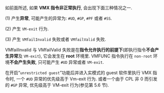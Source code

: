 如前面所述, 如果 **VMX 指令非正常执行**, 会出现下面三种情况之一.

(1) 产生**异常**, 可能产生的异常为: `#UD`, `#GP`, `#PF` 或者 `#SS`. 

(2) 产生 `VM-exit` 行为. 

(3) 产生 `VMfailInvalid` 失败或者 `VMfailValid` 失败. 

VMfailInvalid 与 VMfailValid 失败是在**指令允许执行的前提下**(即执行指令**不会产生异常**及 `VM-exit`), 它会发生在 **root** 环境里. VMFUNC 指令执行在 `non-root` 环境**不会产生失败**, 只可能产生 `#UD` 异常或者 `VM-exit`. 

在开启“`unrestricted guest`”功能后并进入实模式的 guest 软件里执行 VMX 指令时, 一个 `#UD` 异常的优先级高于 Vm-exit 行为. 或者一个由于 CPL 非 0 而引发的 `#GP` 异常, 优先级高于 VM-exit 行为(参见第 5.6 节). 